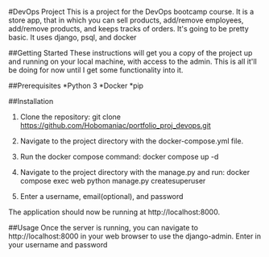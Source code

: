 #DevOps Project
This is a project for the DevOps bootcamp course. It is a store app, that in which you can sell products, add/remove employees, add/remove products, and keeps tracks of orders. It's going to be pretty basic. It uses django, psql, and docker

##Getting Started
These instructions will get you a copy of the project up and running on your local machine, with access to the admin. This is all it'll be doing for now until I get some functionality into it.

##Prerequisites
*Python 3
*Docker
*pip

##Installation
1. Clone the repository: git clone https://github.com/Hobomaniac/portfolio_proj_devops.git

2. Navigate to the project directory with the docker-compose.yml file.

3. Run the docker compose command: docker compose up -d

4. Navigate to the project directory with the manage.py and run: docker compose exec web python manage.py createsuperuser

5. Enter a username, email(optional), and password

The application should now be running at http://localhost:8000.

##Usage
Once the server is running, you can navigate to http://localhost:8000 in your web browser to use the django-admin. Enter in your username and password
